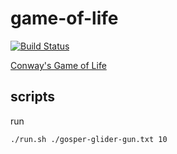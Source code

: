 # game-of-life

[![Build Status][build-badge]][build-status]

[Conway's Game of Life](https://en.wikipedia.org/wiki/Conway%27s_Game_of_Life)

## scripts

run

```bash
./run.sh ./gosper-glider-gun.txt 10
```

[build-badge]: https://img.shields.io/travis/airt/game-of-life.svg
[build-status]: https://travis-ci.org/airt/game-of-life
